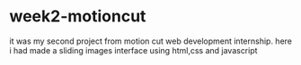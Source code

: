 # week2-motioncut
it was my second project from motion cut web development internship. here i had made a sliding images interface using html,css and javascript
